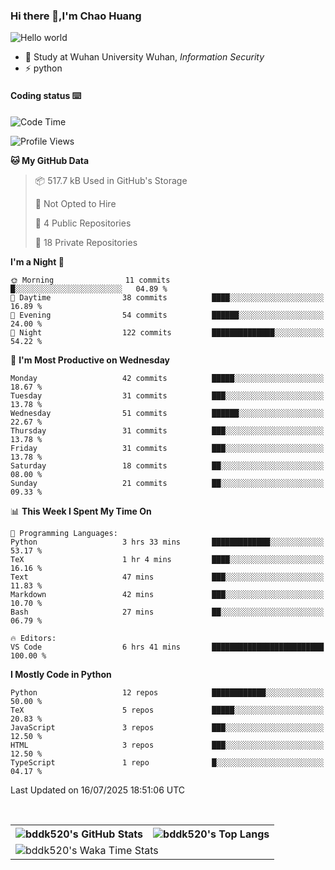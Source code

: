 ### Hi there 👋,I'm Chao Huang


<img src="https://raw.githubusercontent.com/sagar-viradiya/sagar-viradiya/master/resources/banner.png" alt="Hello world">


<br/>


- 🍻  Study at Wuhan University Wuhan, _Information Security_
- ⚡  python



#### Coding status  ⌨️

<!--START_SECTION:waka-->
![Code Time](http://img.shields.io/badge/Code%20Time-861%20hrs%2055%20mins-blue)

![Profile Views](http://img.shields.io/badge/Profile%20Views-0-blue)

**🐱 My GitHub Data** 

> 📦 517.7 kB Used in GitHub's Storage 
 > 
> 🚫 Not Opted to Hire
 > 
> 📜 4 Public Repositories 
 > 
> 🔑 18 Private Repositories 
 > 
**I'm a Night 🦉** 

```text
🌞 Morning                11 commits          █░░░░░░░░░░░░░░░░░░░░░░░░   04.89 % 
🌆 Daytime                38 commits          ████░░░░░░░░░░░░░░░░░░░░░   16.89 % 
🌃 Evening                54 commits          ██████░░░░░░░░░░░░░░░░░░░   24.00 % 
🌙 Night                  122 commits         ██████████████░░░░░░░░░░░   54.22 % 
```
📅 **I'm Most Productive on Wednesday** 

```text
Monday                   42 commits          █████░░░░░░░░░░░░░░░░░░░░   18.67 % 
Tuesday                  31 commits          ███░░░░░░░░░░░░░░░░░░░░░░   13.78 % 
Wednesday                51 commits          ██████░░░░░░░░░░░░░░░░░░░   22.67 % 
Thursday                 31 commits          ███░░░░░░░░░░░░░░░░░░░░░░   13.78 % 
Friday                   31 commits          ███░░░░░░░░░░░░░░░░░░░░░░   13.78 % 
Saturday                 18 commits          ██░░░░░░░░░░░░░░░░░░░░░░░   08.00 % 
Sunday                   21 commits          ██░░░░░░░░░░░░░░░░░░░░░░░   09.33 % 
```


📊 **This Week I Spent My Time On** 

```text
💬 Programming Languages: 
Python                   3 hrs 33 mins       █████████████░░░░░░░░░░░░   53.17 % 
TeX                      1 hr 4 mins         ████░░░░░░░░░░░░░░░░░░░░░   16.16 % 
Text                     47 mins             ███░░░░░░░░░░░░░░░░░░░░░░   11.83 % 
Markdown                 42 mins             ███░░░░░░░░░░░░░░░░░░░░░░   10.70 % 
Bash                     27 mins             ██░░░░░░░░░░░░░░░░░░░░░░░   06.79 % 

🔥 Editors: 
VS Code                  6 hrs 41 mins       █████████████████████████   100.00 % 
```

**I Mostly Code in Python** 

```text
Python                   12 repos            ████████████░░░░░░░░░░░░░   50.00 % 
TeX                      5 repos             █████░░░░░░░░░░░░░░░░░░░░   20.83 % 
JavaScript               3 repos             ███░░░░░░░░░░░░░░░░░░░░░░   12.50 % 
HTML                     3 repos             ███░░░░░░░░░░░░░░░░░░░░░░   12.50 % 
TypeScript               1 repo              █░░░░░░░░░░░░░░░░░░░░░░░░   04.17 % 
```




 Last Updated on 16/07/2025 18:51:06 UTC
<!--END_SECTION:waka-->

<br/>

<table>
  <tr>
    <th>
      <img alt="bddk520's GitHub Stats" src="https://github-readme-stats-git-masterrstaa-rickstaa.vercel.app/api?username=bddk520&show_icons=true&theme=transparent&hide_border=true" align="center" />
    </th>
    <th>
      <img alt="bddk520's Top Langs" src="https://github-readme-stats-git-masterrstaa-rickstaa.vercel.app/api/top-langs/?username=bddk520&layout=compact&theme=transparent&hide_border=true&langs_count=10&hide=CMake" align="center" /> 
    </th>
  </tr>
  <tr>
    <td colspan=2>
      <img alt="bddk520's Waka Time Stats" src="https://github-readme-stats.vercel.app/api/wakatime?username=bddk&hide_border=true&layout=compact&theme=transparent&custom_title=WorkTimeThisWeek&range=last_7_days" align="center"/>
    </td>
  </tr>
</table>
